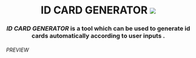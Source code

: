 <h1 align="center"> ID CARD GENERATOR <img src="https://img.icons8.com/external-those-icons-lineal-color-those-icons/29/000000/external-id-card-business-those-icons-lineal-color-those-icons.png"/></h1> 
<h3 align="center"> <i> ID CARD GENERATOR </i>  is a tool which can be used to generate id cards automatically according to user inputs . </h3>

<h6> PREVIEW </h6>
  
